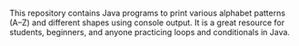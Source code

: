 This repository contains Java programs to print various alphabet patterns (A–Z) and different shapes using console output.
It is a great resource for students, beginners, and anyone practicing loops and conditionals in Java.

